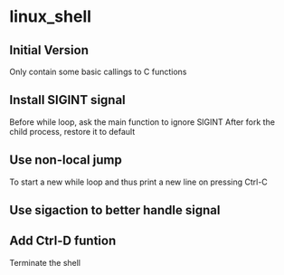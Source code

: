 # linux_shell
## Initial Version
Only contain some basic callings to C functions

## Install SIGINT signal 
Before while loop, ask the main function to ignore SIGINT
After fork the child process, restore it to default

## Use non-local jump
To start a new while loop and thus print a new line
on pressing Ctrl-C

## Use sigaction to better handle signal

## Add Ctrl-D funtion
Terminate the shell
